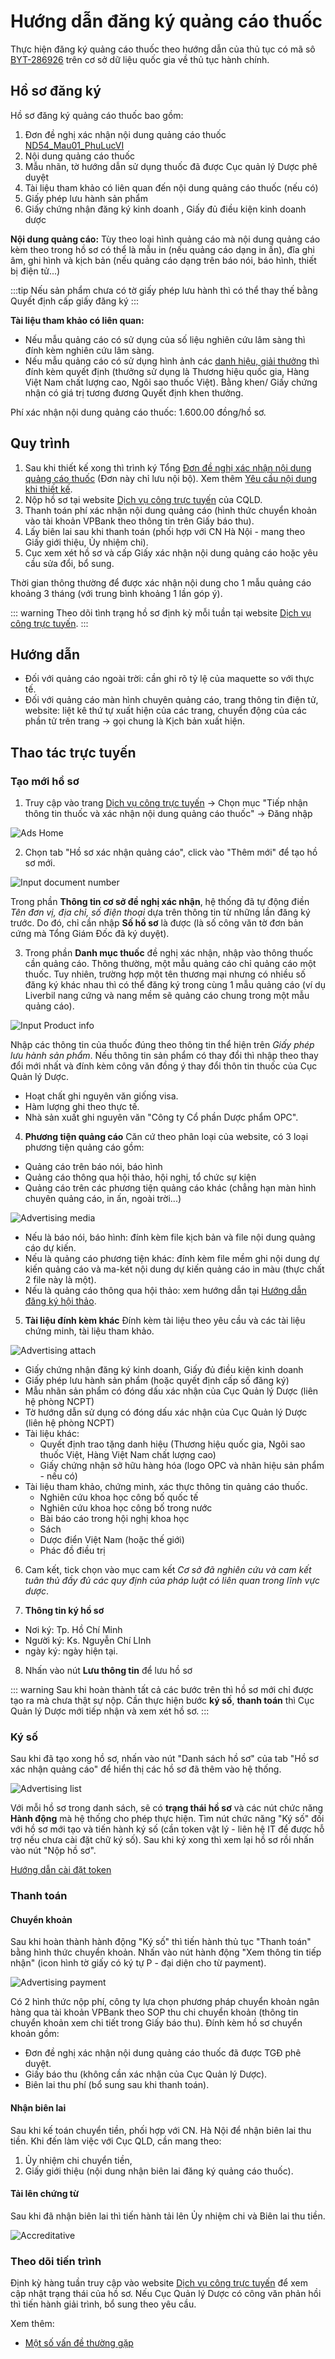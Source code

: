 # Hướng dẫn đăng ký quảng cáo thuốc
Thực hiện đăng ký quảng cáo thuốc theo hướng dẫn của thủ tục có mã sô [BYT-286926](http://csdl.thutuchanhchinh.vn/tw/Pages/chi-tiet-thu-tuc-hanh-chinh.aspx?tthcDonVi=B%E1%BB%99%20Y%20t%E1%BA%BF&ItemID=501507) trên cơ sở dữ liệu quốc gia về thủ tục hành  chính.

## Hồ sơ đăng ký
Hồ sơ đăng ký quảng cáo thuốc bao gồm:
1. Đơn đề nghị xác nhận nội dung quảng cáo thuốc [ND54_Mau01_PhuLucVI](http://csdl.thutuchanhchinh.vn/TW/Lists/ThanhPhanHoSo/Attachments/233730/ND%2054_Mau%2001_Phuluc%20VI.docx) <Badge text="bản chính" type="tip" />
2. Nội dung quảng cáo thuốc 
3. Mẫu nhãn, tờ hướng dẫn sử dụng thuốc đã được Cục quản lý Dược phê duyệt <Badge text="dấu treo" type="warn" />
4. Tài liệu tham khảo có liên quan đến nội dung quảng cáo thuốc (nếu có) <Badge text="công chứng" type="error" />
5. Giấy phép lưu hành sản phẩm <Badge text="dấu treo" type="warn" />
6. Giấy chứng nhận đăng ký kinh doanh <Badge text="công chứng" type="error" />, Giấy đủ điều kiện kinh doanh dược <Badge text="công chứng" type="error" />

**Nội dung quảng cáo:** Tùy theo loại hình quảng cáo mà nội dung quảng cáo kèm theo trong hồ sơ có thể là mẫu in (nếu quảng cáo dạng in ấn), đĩa ghi âm, ghi hình và kịch bản (nếu quảng cáo dạng trên báo nói, báo hình, thiết bị điện tử...)

:::tip 
Nếu sản phẩm chưa có tờ giấy phép lưu hành thì có thể thay thế bằng Quyết định cấp giấy đăng ký
:::

**Tài liệu tham khảo có liên quan:**
- Nếu mẫu quảng cáo có sử dụng của số liệu nghiên cứu lâm sàng thì đính kèm nghiên cứu lâm sàng.
- Nếu mẫu quảng cáo có sử dụng hình ảnh các [danh hiệu, giải thưởng](https://docs.google.com/spreadsheets/d/1Zue-tOhOoYqT-OfpxysWW1gQuMkJKhcVl1QWGaALG8c/edit?usp=sharing) thì đính kèm quyết định (thưởng sử dụng là Thương hiệu quốc gia, Hàng Việt Nam chất lượng cao, Ngôi sao thuốc Việt). Bằng khen/ Giấy chứng nhận có giá trị tương đương Quyết định khen thưởng.

Phí xác nhận nội dung quảng cáo thuốc: 1.600.00 đồng/hồ sơ.

## Quy trình
1. Sau khi thiết kế xong thì trình ký Tổng [Đơn đề nghị xác nhận nội dung quảng cáo thuốc](http://csdl.thutuchanhchinh.vn/TW/Lists/ThanhPhanHoSo/Attachments/233730/ND%2054_Mau%2001_Phuluc%20VI.docx) (Đơn này chỉ lưu nội bộ). Xem thêm [Yêu cầu nội dung khi thiết kế](./content-requirements.md#quang-cao-thuoc).
2. Nộp hồ sơ tại website [Dịch vụ công trực tuyến](https://dav.gov.vn/dich-vu-cong-c5.html) của CQLD.
3. Thanh toán phí xác nhận nội dung quảng cáo (hình thức chuyển khoản vào tài khoản VPBank theo thông tin trên Giấy báo thu).
4. Lấy biên lai sau khi thanh toán (phối hợp với CN Hà Nội - mang theo Giấy giới thiệu, Ủy nhiệm chi).
5. Cục xem xét hồ sơ và cấp Giấy xác nhận nội dung quảng cáo hoặc yêu cầu sửa đổi, bổ sung.

Thời gian thông thường để được xác nhận nội dung cho 1 mẫu quảng cáo khoảng 3 tháng (với trung bình khoảng 1 lần góp ý).

::: warning
Theo dõi tình trạng hồ sơ định kỳ mỗi tuần tại website [Dịch vụ công trực tuyến](https://dav.gov.vn/dich-vu-cong-c5.html).
:::

## Hướng dẫn
* Đối với quảng cáo ngoài trời: cần ghi rõ tỷ lệ của maquette so với thực tế.
* Đối với quảng cáo màn hình chuyên quảng cáo, trang thông tin điện tử, website: liệt kê thứ tự xuất hiện của các trang, chuyển động của các phần tử trên trang -> gọi chung là Kịch bản xuất hiện.

## Thao tác trực tuyến
### Tạo mới hồ sơ
1. Truy cập vào trang [Dịch vụ công trực tuyến](https://dav.gov.vn/dich-vu-cong-c5.html) -> Chọn mục "Tiếp nhận thông tin thuốc và xác nhận nội dung quảng cáo thuốc" -> Đăng nhập

![Ads Home](../assets/img/screenshot/ads-home.png)

2. Chọn tab "Hồ sơ xác nhận quảng cáo", click vào "Thêm mới" để tạo hồ sơ mới.

![Input document number](../assets/img/screenshot/ads-new.png)

Trong phần **Thông tin cơ sở đề nghị xác nhận**, hệ thống đã tự động điền *Tên đơn vị, địa chỉ, số điện thoại* dựa trên thông tin từ những lần đăng ký trước. Do đó, chỉ cần nhập **Số hồ sơ** là được (là số công văn tờ đơn bản cứng mà Tổng Giám Đốc đã ký duyệt).

3. Trong phần **Danh mục thuốc** đề nghị xác nhận, nhập vào thông thuốc cần quảng cáo. Thông thường, một mẫu quảng cáo chỉ quảng cáo một thuốc. Tuy nhiên, trường hợp một tên thương mại nhưng có nhiều số đăng ký khác nhau thì có thể đăng ký trong cùng 1 mẫu quảng cáo (ví dụ Liverbil nang cứng và nang mềm sẽ quảng cáo chung trong một mẫu quảng cáo).

![Input Product info](../assets/img/screenshot/ads-product.png)

Nhập các thông tin của thuốc đúng theo thông tin thể hiện trên *Giấy phép lưu hành sản phẩm*. Nếu thông tin sản phẩm có thay đổi thì nhập theo thay đổi mới nhất và đính kèm công văn đồng ý thay đổi thôn tin thuốc của Cục Quản lý Dược.
* Hoạt chất ghi nguyên văn giống visa.
* Hàm lượng ghi theo thực tế.
* Nhà sản xuất ghi nguyên văn "Công ty Cổ phần Dược phẩm OPC".

4. **Phương tiện quảng cáo**
Căn cứ theo phân loại của website, có 3 loại phương tiện quảng cáo gồm:
* Quảng cáo trên báo nói, báo hình
* Quảng cáo thông qua hội thảo, hội nghị, tổ chức sự kiện
* Quảng cáo trên các phương tiện quảng cáo khác (chẳng hạn màn hình chuyên quảng cáo, in ấn, ngoài trời...)

![Advertising media](../assets/img/screenshot/ads-media.png)

- Nếu là báo nói, báo hình: đính kèm file kịch bản và file nội dung quảng cáo dự kiến.
- Nếu là quảng cáo phương tiện khác: đính kèm file mềm ghi nội dung dự kiến quảng cáo và ma-két nội dung dự kiến quảng cáo in màu (thực chất 2 file này là một).
- Nếu là quảng cáo thông qua hội thảo: xem hướng dẫn tại [Hướng dẫn đăng ký hội thảo](../event/workshop.md).

5. **Tài liệu đính kèm khác**
Đính kèm tài liệu theo yêu cầu và các tài liệu chứng minh, tài liệu tham khảo.

![Advertising attach](../assets/img/screenshot/ads-attach.png)

* Giấy chứng nhận đăng ký kinh doanh, Giấy đủ điều kiện kinh doanh
* Giấy phép lưu hành sản phẩm (hoặc quyết định cấp số đăng ký)
* Mẫu nhãn sản phẩm có đóng dấu xác nhận của Cục Quản lý Dược (liên hệ phòng NCPT)
* Tờ hướng dẫn sử dụng có đóng dấu xác nhận của Cục Quản lý Dược (liên hệ phòng NCPT)
* Tài liệu khác:
	- Quyết định trao tặng danh hiệu (Thương hiệu quốc gia, Ngôi sao thuốc Việt, Hàng Việt Nam chất lượng cao)
	- Giấy chứng nhận sở hữu hàng hóa (logo OPC và nhãn hiệu sản phẩm - nếu có)
* Tài liệu tham khảo, chứng minh, xác thực thông tin quảng cáo thuốc.
	- Nghiên cứu khoa học công bố quốc tế
	- Nghiên cứu khoa học công bố trong nước
	- Bài báo cáo trong hội nghị khoa học
	- Sách
	- Dược điển Việt Nam (hoặc thế giới)
	- Phác đồ điều trị

6. Cam kết, tick chọn vào mục cam kết *Cơ sở đã nghiên cứu và cam kết tuân thủ đầy đủ các quy định của pháp luật có liên quan trong lĩnh vực dược*.

7. **Thông tin ký hồ sơ**
* Nơi ký: Tp. Hồ Chí Minh
* Người ký: Ks. Nguyễn Chí LInh
* ngày ký: ngày hiện tại.

8. Nhấn vào nút **Lưu thông tin** để lưu hồ sơ

::: warning
Sau khi hoàn thành tất cả các bước trên thì hồ sơ mới chỉ được tạo ra mà chưa thật sự nộp. Cần thực hiện bước **ký số**, **thanh toán** thì Cục Quản lý Dược mới tiếp nhận và xem xét hồ sơ.
:::

### Ký số
Sau khi đã tạo xong hồ sơ, nhấn vào nút "Danh sách hồ sơ" của tab "Hồ sơ xác nhận quảng cáo" để hiển thị các hồ sơ đã thêm vào hệ thống.

![Advertising list](../assets/img/screenshot/ads-list.png)

Với mỗi hồ sơ trong danh sách, sẽ có **trạng thái hồ sơ** và các nút chức năng **Hành động** mà hệ thống cho phép thực hiện. Tìm nút chức năng "Ký số" đối với hồ sơ mới tạo và tiến hành ký số (cần token vật lý - liên hệ IT để được hỗ trợ nếu chưa cài đặt chữ ký số).
Sau khi ký xong thì xem lại hồ sơ rồi nhấn vào nút "Nộp hồ sơ".

[Hướng dẫn cài đặt token](../administration/token.md)

### Thanh toán
#### Chuyển khoản
Sau khi hoàn thành hành động "Ký số" thì tiến hành thủ tục "Thanh toán" bằng hình thức chuyển khoản.
Nhấn vào nút hành động "Xem thông tin tiếp nhận" (icon hình tờ giấy có ký tự P - đại diện cho từ payment).

![Advertising payment](../assets/img/screenshot/ads-payment.png)

Có 2 hình thức nộp phí, công ty lựa chọn phương pháp chuyển khoản ngân hàng qua tài khoản VPBank theo SOP thu chi chuyển khoản (thông tin chuyển khoản xem chi tiết trong Giấy báo thu). Đính kèm hồ sơ chuyển khoản gồm:
* Đơn đề nghị xác nhận nội dung quảng cáo thuốc đã được TGĐ phê duyệt.
* Giấy báo thu (không cần xác nhận của Cục Quản lý Dược).
* Biên lai thu phí (bổ sung sau khi thanh toán).
#### Nhận biên lai
Sau khi kế toán chuyển tiền, phối hợp với CN. Hà Nội để nhận biên lai thu tiền. Khi đến làm việc với Cục QLD, cần mang theo:
1. Ủy nhiệm chi chuyển tiền,
2. Giấy giới thiệu (nội dung nhận biên lai đăng ký quảng cáo thuốc).
#### Tải lên chứng từ
Sau khi đã nhận biên lai thì tiến hành tải lên Ủy nhiệm chi và Biên lai thu tiền.

![Accreditative](../assets/img/screenshot/ads-accreditative.png)

### Theo dõi tiến trình
Định kỳ hàng tuần truy cập vào website [Dịch vụ công trực tuyến](https://dav.gov.vn/dich-vu-cong-c5.html) để xem cập nhật trạng thái của hồ sơ. Nếu Cục Quản lý Dược có công văn phản hồi thì tiến hành giải trình, bổ sung theo yêu cầu.

Xem thêm:
- [Một số vấn đề thường gặp](./issue.md)